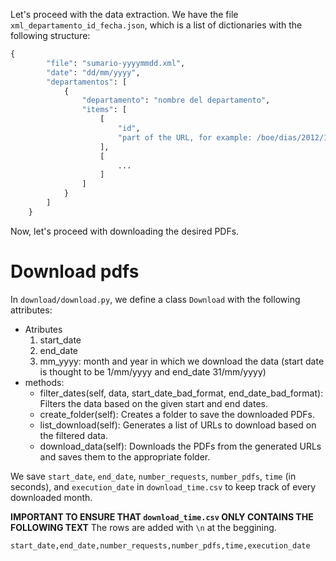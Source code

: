 Let's proceed with the data extraction. We have the file `xml_departamento_id_fecha.json`, which is a list of dictionaries with the following structure:

```python
{
        "file": "sumario-yyyymmdd.xml",
        "date": "dd/mm/yyyy",
        "departamentos": [
            {
                "departamento": "nombre del departamento",
                "items": [
                    [
                        "id",
                        "part of the URL, for example: /boe/dias/2012/10/02/pdfs/BOE-A-2012-12290.pdf"
                    ],
                    [
                        ...
                    ]
                ]
            }
        ]
    }

```

Now, let's proceed with downloading the desired PDFs.


# Download pdfs
In `download/download.py`, we define a class `Download` with the following attributes:
- Atributes
    1. start_date
    2. end_date
    3. mm_yyyy: month and year in which we download the data (start date is thought to be 1/mm/yyyy and end_date 31/mm/yyyy)
- methods:
    - filter_dates(self, data, start_date_bad_format, end_date_bad_format): Filters the data based on the given start and end dates.
    - create_folder(self): Creates a folder to save the downloaded PDFs.
    - list_download(self): Generates a list of URLs to download based on the filtered data.
    - download_data(self): Downloads the PDFs from the generated URLs and saves them to the appropriate folder.

We save `start_date`, `end_date`, `number_requests`, `number_pdfs`, `time` (in seconds), and `execution_date` in `download_time.csv` to keep track of every downloaded month.

**IMPORTANT TO ENSURE THAT `download_time.csv` ONLY CONTAINS THE FOLLOWING TEXT**
The rows are added with `\n` at the beggining.
```csv
start_date,end_date,number_requests,number_pdfs,time,execution_date
```

